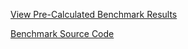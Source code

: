 [View Pre-Calculated Benchmark Results](https://caldom.org/benchmark/)

[Benchmark Source Code](https://github.com/dumijay/js-library-benchmark)